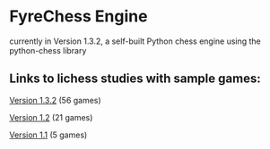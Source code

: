 # FyreChess Engine

currently in Version 1.3.2, a self-built Python chess engine using the python-chess library

## Links to lichess studies with sample games:
[Version 1.3.2](https://lichess.org/study/oq0oMleW) (56 games)

[Version 1.2](https://lichess.org/study/Ddh0FB73) (21 games)

[Version 1.1](https://lichess.org/study/mPNmMcbK) (5 games)
